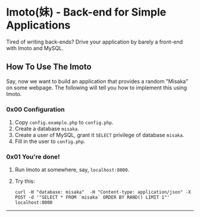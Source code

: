 Imoto(妹) - Back-end for Simple Applications
========================

Tired of writing back-ends? Drive your application by barely a front-end with Imoto and MySQL.

How To Use The Imoto
-------------------

Say, now we want to build an application that provides a random "Misaka" on some webpage. The following will tell you how to implement this using Imoto.

### 0x00 Configuration 

1. Copy `config.example.php` to `config.php`.
2. Create a database `misaka`.
3. Create a user of MySQL, grant it `SELECT` privilege of database `misaka`.
4. Fill in the user to `config.php`.

### 0x01 You're done!

1. Run Imoto at somewhere, say, `localhost:8000`.
2. Try this: 
   
    ``curl -H "database: misaka"  -H "Content-type: application/json" -X POST -d '"SELECT * FROM `misaka` ORDER BY RAND() LIMIT 1"' localhost:8000``
  

-------------
